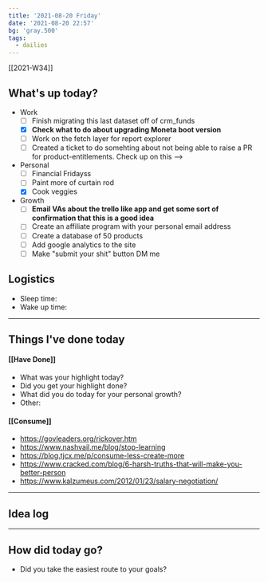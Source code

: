 ```yaml
---
title: '2021-08-20 Friday'
date: '2021-08-20 22:57'
bg: 'gray.500' 
tags:
  - dailies
---
```


[[2021-W34]]
## What's up today?
- Work
	- [ ] Finish migrating this last dataset off of crm_funds
	- [x] **Check what to do about upgrading Moneta boot version**
	- [ ] Work on the fetch layer for report explorer
	- [ ] Created a ticket to do somehting about not being able to raise a PR for product-entitlements. Check up on this -->
- Personal
	- [ ] Financial Fridayss
	- [ ] Paint more of curtain rod
	- [x] Cook veggies
- Growth
	- [ ] **Email VAs about the trello like app and get some sort of confirmation that this is a good idea**
	- [ ] Create an affiliate program with your personal email address
	- [ ] Create a database of 50 products
	- [ ] Add google analytics to the site
	- [ ] Make "submit your shit" button DM me

## Logistics
- Sleep time:
- Wake up time:

___________________________
## Things I've done today

#### [[Have Done]]
- What was your highlight today?
- Did you get your highlight done?
- What did you do today for your personal growth?
- Other:
#### [[Consume]]
- https://govleaders.org/rickover.htm
- https://www.nashvail.me/blog/stop-learning
- https://blog.tjcx.me/p/consume-less-create-more
- https://www.cracked.com/blog/6-harsh-truths-that-will-make-you-better-person
- https://www.kalzumeus.com/2012/01/23/salary-negotiation/

___________________________

## Idea log

___________________________
## How did today go?
- Did you take the easiest route to your goals?